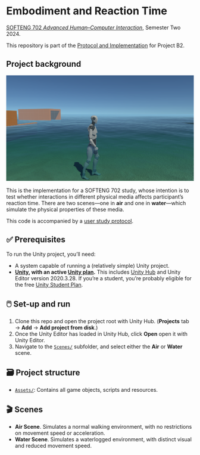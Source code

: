 # Embodiment and Reaction Time

[SOFTENG 702 *Advanced Human–Computer Interaction*](https://courseoutline.auckland.ac.nz/dco/course/SOFTENG/702), Semester Two 2024.

This repository is part of the [Protocol and Implementation](https://canvas.auckland.ac.nz/courses/105865/assignments/399018#submit) for Project B2.

## Project background

![Screenshot of **Water** scene](image/README/1723948782421.png "Screenshot of Water scene")

This is the implementation for a SOFTENG 702 study, whose intention is to test whether interactions in different physical media affects participant’s reaction time. There are two scenes—one in **air** and one in **water**—which simulate the physical properties of these media.

This code is accompanied by a [user study protocol](https://docs.google.com/document/d/1mpcQkzV3XXXwH2mWLcpXabVgCbIsed2JqPSplnRSHes).

## ✅ Prerequisites

To run the Unity project, you’ll need:

- A system capable of running a (relatively simple) Unity project.
- **[Unity](https://unity.com/download), with an active [Unity plan](https://unity.com/products).** This includes [Unity Hub](https://unity.com/unity-hub) and Unity Editor version 2020.3.28. If you’re a student, you’re probably eligible for the free [Unity Student Plan](https://unity.com/products/unity-student).

## 🖱️ Set-up and run

1. Clone this repo and open the project root with Unity Hub. (**Projects** tab → **Add** → **Add project from disk**.)
1. Once the Unity Editor has loaded in Unity Hub, click **Open** open it with Unity Editor.
1. Navigate to the [`Scenes/`](/Assets/Scenes/) subfolder, and select either the **Air** or **Water** scene.

<!-- 👷 Insert runtime information here 🚧 -->

## 🗃️ Project structure

- [`Assets/`](/Assets/): Contains all game objects, scripts and resources.

<!-- 
- Scenes: Houses the two primary scenes: `Grass` and `Water`.
- Scripts: Contains the core logic for interacting with the environments.
- Prefabs: Pre-configured game objects that can be reused across scenes. 
-->

## 🎬 Scenes

- **Air Scene**. Simulates a normal walking environment, with no restrictions on movement speed or acceleration.
- **Water Scene**. Simulates a waterlogged environment, with distinct visual and reduced movement speed.

